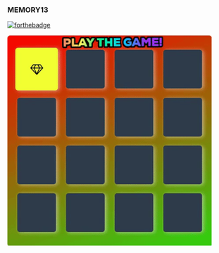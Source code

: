 ### MEMORY13

[![forthebadge](https://forthebadge.com/images/badges/makes-people-smile.svg)](https://forthebadge.com)

<img src="https://raw.githubusercontent.com/gurpahul/MEMORY13/master/Animated%20GIF-downsized_large%20(1).gif">
